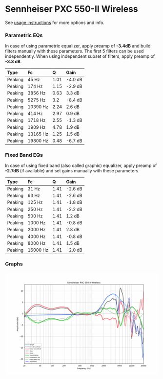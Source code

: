 # Sennheiser PXC 550-II Wireless
See [usage instructions](https://github.com/jaakkopasanen/AutoEq#usage) for more options and info.

### Parametric EQs
In case of using parametric equalizer, apply preamp of **-3.4dB** and build filters manually
with these parameters. The first 5 filters can be used independently.
When using independent subset of filters, apply preamp of **-3.3 dB**.

| Type    | Fc       |    Q | Gain    |
|:--------|:---------|:-----|:--------|
| Peaking | 45 Hz    | 1.01 | -4.0 dB |
| Peaking | 174 Hz   | 1.15 | -2.9 dB |
| Peaking | 3856 Hz  | 0.63 | 3.3 dB  |
| Peaking | 5275 Hz  | 3.2  | -8.4 dB |
| Peaking | 10390 Hz | 2.24 | 2.6 dB  |
| Peaking | 414 Hz   | 2.97 | 0.9 dB  |
| Peaking | 1718 Hz  | 2.55 | -1.3 dB |
| Peaking | 1909 Hz  | 4.78 | 1.9 dB  |
| Peaking | 13165 Hz | 1.25 | 1.5 dB  |
| Peaking | 19800 Hz | 0.48 | -6.7 dB |

### Fixed Band EQs
In case of using fixed band (also called graphic) equalizer, apply preamp of **-2.7dB**
(if available) and set gains manually with these parameters.

| Type    | Fc       |    Q | Gain    |
|:--------|:---------|:-----|:--------|
| Peaking | 31 Hz    | 1.41 | -2.6 dB |
| Peaking | 63 Hz    | 1.41 | -2.6 dB |
| Peaking | 125 Hz   | 1.41 | -1.8 dB |
| Peaking | 250 Hz   | 1.41 | -2.2 dB |
| Peaking | 500 Hz   | 1.41 | 1.2 dB  |
| Peaking | 1000 Hz  | 1.41 | -0.8 dB |
| Peaking | 2000 Hz  | 1.41 | 2.8 dB  |
| Peaking | 4000 Hz  | 1.41 | -0.8 dB |
| Peaking | 8000 Hz  | 1.41 | 1.5 dB  |
| Peaking | 16000 Hz | 1.41 | -2.0 dB |

### Graphs
![](./Sennheiser%20PXC%20550-II%20Wireless.png)